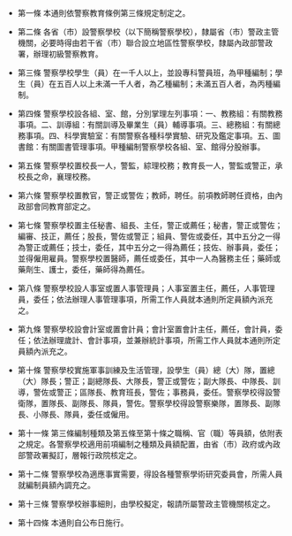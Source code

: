 * 第一條 本通則依警察教育條例第三條規定制定之。

* 第二條 各省（市）設警察學校（以下簡稱警察學校），隸屬省（市）警政主管機關，必要時得由若干省（市）聯合設立地區性警察學校，隸屬內政部警政署，辦理初級警察教育。

* 第三條 警察學校學生（員）在一千人以上，並設專科警員班，為甲種編制；學生（員）在五百人以上未滿一千人者，為乙種編制；未滿五百人者，為丙種編制。

* 第四條 警察學校設各組、室、館，分別掌理左列事項：一、教務組：有關教務事項。二、訓導組：有關訓導及畢業生（員）輔導事項。三、總務組：有關總務事項。四、科學實驗室：有關警察各種科學實驗、研究及鑑定事項。五、圖書館：有關圖書管理事項。甲種編制警察學校各組、室、館得分股辦事。

* 第五條 警察學校置校長一人，警監，綜理校務；教育長一人，警監或警正，承校長之命，襄理校務。

* 第六條 警察學校置教官，警正或警佐；教師，聘任。前項教師聘任資格，由內政部會同教育部定之。

* 第七條 警察學校置主任秘書、組長、主任，警正或薦任；秘書，警正或警佐；編審、技正，薦任；股長，警佐或警正；組員、警佐或委任，其中五分之一得為警正或薦任；技士，委任，其中五分之一得為薦任；技佐、辦事員，委任；並得僱用雇員。警察學校置醫師，薦任或委任，其中一人為醫務主任；藥師或藥劑生、護士，委任，藥師得為薦任。

* 第八條 警察學校設人事室或置人事管理員；人事室置主任，薦任，人事管理員，委任；依法辦理人事管理事項，所需工作人員就本通則所定員額內派充之。

* 第九條 警察學校設會計室或置會計員；會計室置會計主任，薦任，會計員，委任；依法辦理歲計、會計事項，並兼辦統計事項，所需工作人員就本通則所定員額內派充之。

* 第十條 警察學校實施軍事訓練及生活管理，設學生（員）總（大）隊，置總（大）隊長；警正；副總隊長、大隊長，警正或警佐；副大隊長、中隊長、訓導，警佐或警正；區隊長、教育班長，警佐；事務員，委任。警察學校得設警衛隊，置隊長、副隊長、隊員，警佐。警察學校得設警察樂隊，置隊長、副隊長、小隊長、隊員，委任或僱用。

* 第十一條 第三條編制種類及第五條至第十條之職稱、官（職）等員額，依附表之規定。各警察學校適用前項編制之種類及員額配置，由省（市）政府或內政部警政署擬訂，層報行政院核定之。

* 第十二條 警察學校為適應事實需要，得設各種警察學術研究委員會，所需人員就編制員額內調充之。

* 第十三條 警察學校辦事細則，由學校擬定，報請所屬警政主管機關核定之。

* 第十四條 本通則自公布日施行。

